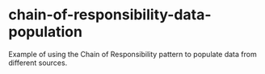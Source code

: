 # chain-of-responsibility-data-population
Example of using the Chain of Responsibility pattern to populate data from different sources.
